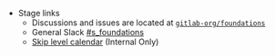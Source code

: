 - Stage links
  - Discussions and issues are located at [`gitlab-org/foundations`](https://gitlab.com/gitlab-org/foundations/)
  - General Slack [#s_foundations](https://gitlab.slack.com/messages/CBFCUM0RX)
  - [Skip level calendar](https://calendar.google.com/calendar/u/0?cid=Y191YmNqOXEzN3UxbjlsbnUwY29lajg5cGYzY0Bncm91cC5jYWxlbmRhci5nb29nbGUuY29t) (Internal Only)
